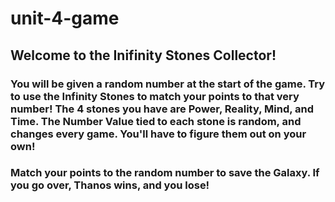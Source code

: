 # unit-4-game
## Welcome to the Inifinity Stones Collector!
### You will be given a random number at the start of the game. Try to use the Infinity Stones to match your points to that very number! The 4 stones you have are Power, Reality, Mind, and Time. The Number Value tied to each stone is random, and changes every game. You'll have to figure them out on your own!

### Match your points to the random number to save the Galaxy. If you go over, Thanos wins, and you lose!